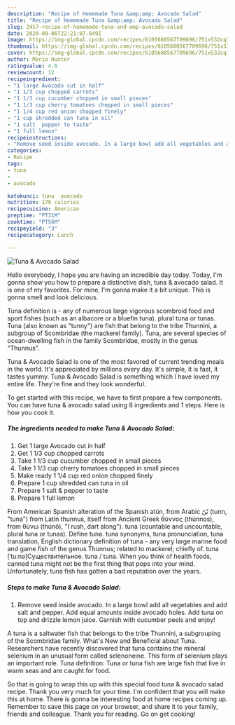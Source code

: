 ```yaml
---
description: "Recipe of Homemade Tuna &amp;amp; Avocado Salad"
title: "Recipe of Homemade Tuna &amp;amp; Avocado Salad"
slug: 2457-recipe-of-homemade-tuna-and-amp-avocado-salad
date: 2020-09-06T22:21:07.849Z
image: https://img-global.cpcdn.com/recipes/6105688567709696/751x532cq70/tuna-avocado-salad-recipe-main-photo.jpg
thumbnail: https://img-global.cpcdn.com/recipes/6105688567709696/751x532cq70/tuna-avocado-salad-recipe-main-photo.jpg
cover: https://img-global.cpcdn.com/recipes/6105688567709696/751x532cq70/tuna-avocado-salad-recipe-main-photo.jpg
author: Mario Hunter
ratingvalue: 4.6
reviewcount: 12
recipeingredient:
- "1 large Avocado cut in half"
- "1 1/3 cup chopped carrots"
- "1 1/3 cup cucumber chopped in small pieces"
- "1 1/3 cup cherry tomatoes chopped in small pieces"
- "1 1/4 cup red onion chopped finely"
- "1 cup shredded can tuna in oil"
- "1 salt  pepper to taste"
- "1 full lemon"
recipeinstructions:
- "Remove seed inside avocado. In a large bowl add all vegetables and add salt and pepper. Add equal amounts inside avocado holes. Add tuna on top and drizzle lemon juice. Garnish with cucumber peels and enjoy!"
categories:
- Recipe
tags:
- tuna
- 
- avocado

katakunci: tuna  avocado 
nutrition: 170 calories
recipecuisine: American
preptime: "PT31M"
cooktime: "PT56M"
recipeyield: "3"
recipecategory: Lunch

---
```



![Tuna &amp; Avocado Salad](https://img-global.cpcdn.com/recipes/6105688567709696/751x532cq70/tuna-avocado-salad-recipe-main-photo.jpg)

Hello everybody, I hope you are having an incredible day today. Today, I'm gonna show you how to prepare a distinctive dish, tuna &amp; avocado salad. It is one of my favorites. For mine, I'm gonna make it a bit unique. This is gonna smell and look delicious.

Tuna definition is - any of numerous large vigorous scombroid food and sport fishes (such as an albacore or a bluefin tuna). plural tuna or tunas. Tuna (also known as &#34;tunny&#34;) are fish that belong to the tribe Thunnini, a subgroup of Scombridae (the mackerel family). Tuna, are several species of ocean-dwelling fish in the family Scombridae, mostly in the genus &#34;Thunnus&#34;.

Tuna &amp; Avocado Salad is one of the most favored of current trending meals in the world. It's appreciated by millions every day. It's simple, it is fast, it tastes yummy. Tuna &amp; Avocado Salad is something which I have loved my entire life. They're fine and they look wonderful.


To get started with this recipe, we have to first prepare a few components. You can have tuna &amp; avocado salad using 8 ingredients and 1 steps. Here is how you cook it.

<!--inarticleads1-->

##### The ingredients needed to make Tuna &amp; Avocado Salad:

1. Get 1 large Avocado cut in half
1. Get 1 1/3 cup chopped carrots
1. Take 1 1/3 cup cucumber chopped in small pieces
1. Take 1 1/3 cup cherry tomatoes chopped in small pieces
1. Make ready 1 1/4 cup red onion chopped finely
1. Prepare 1 cup shredded can tuna in oil
1. Prepare 1 salt &amp; pepper to taste
1. Prepare 1 full lemon


From American Spanish alteration of the Spanish atún, from Arabic تُنّ‎ (tunn, &#34;tuna&#34;) from Latin thunnus, itself from Ancient Greek θύννος (thúnnos), from θύνω (thúnō), &#34;I rush, dart along&#34;). tuna (countable and uncountable, plural tuna or tunas). Define tuna. tuna synonyms, tuna pronunciation, tuna translation, English dictionary definition of tuna - any very large marine food and game fish of the genus Thunnus; related to mackerel; chiefly of. tuna [ˈtu:nə]Существительное. tuna / tuna. When you think of health foods, canned tuna might not be the first thing that pops into your mind. Unfortunately, tuna fish has gotten a bad reputation over the years. 

<!--inarticleads2-->

##### Steps to make Tuna &amp; Avocado Salad:

1. Remove seed inside avocado. In a large bowl add all vegetables and add salt and pepper. Add equal amounts inside avocado holes. Add tuna on top and drizzle lemon juice. Garnish with cucumber peels and enjoy!


A tuna is a saltwater fish that belongs to the tribe Thunnini, a subgrouping of the Scombridae family. What&#39;s New and Beneficial about Tuna. Researchers have recently discovered that tuna contains the mineral selenium in an unusual form called selenoneine. This form of selenium plays an important role. Tuna definition: Tuna or tuna fish are large fish that live in warm seas and are caught for food. 

So that is going to wrap this up with this special food tuna &amp; avocado salad recipe. Thank you very much for your time. I'm confident that you will make this at home. There is gonna be interesting food at home recipes coming up. Remember to save this page on your browser, and share it to your family, friends and colleague. Thank you for reading. Go on get cooking!
